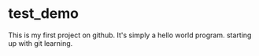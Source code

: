 # test_demo
This is my first project on github. It's simply a hello world program.
starting up with git
learning.
